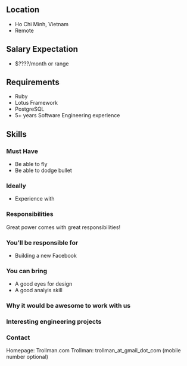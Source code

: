 ## Location

* Ho Chi Minh, Vietnam
* Remote

## Salary Expectation

* $????/month or range

## Requirements
* Ruby
* Lotus Framework
* PostgreSQL
* 5+ years Software Engineering experience

## Skills

### Must Have

* Be able to fly
* Be able to dodge bullet

### Ideally

* Experience with 

### Responsibilities

Great power comes with great responsibilities!

### You’ll be responsible for

* Building a new Facebook

### You can bring

* A good eyes for design
* A good analyis skill

### Why it would be awesome to work with us

### Interesting engineering projects

### Contact
Homepage: Trollman.com
Trollman: trollman_at_gmail_dot_com (mobile number optional)
